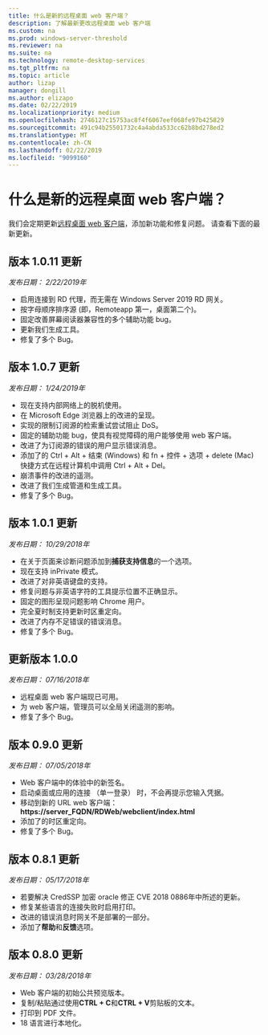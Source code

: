 ```yaml
---
title: 什么是新的远程桌面 web 客户端？
description: 了解最新更改远程桌面 web 客户端
ms.custom: na
ms.prod: windows-server-threshold
ms.reviewer: na
ms.suite: na
ms.technology: remote-desktop-services
ms.tgt_pltfrm: na
ms.topic: article
author: lizap
manager: dongill
ms.author: elizapo
ms.date: 02/22/2019
ms.localizationpriority: medium
ms.openlocfilehash: 2746127c15753ac8f4f6067eef068fe97b425829
ms.sourcegitcommit: 491c94b25501732c4a4abda533cc62b8bd278ed2
ms.translationtype: MT
ms.contentlocale: zh-CN
ms.lasthandoff: 02/22/2019
ms.locfileid: "9099160"
---
```

# 什么是新的远程桌面 web 客户端？

我们会定期更新[远程桌面 web 客户端](remote-desktop-web-client.md)，添加新功能和修复问题。 请查看下面的最新更新。

## 版本 1.0.11 更新
*发布日期： 2/22/2019年*

- 启用连接到 RD 代理，而无需在 Windows Server 2019 RD 网关。
- 按字母顺序排序源 (即，Remoteapp 第一，桌面第二个)。
- 固定改善屏幕阅读器兼容性的多个辅助功能 bug。
- 更新我们生成工具。
- 修复了多个 Bug。

## 版本 1.0.7 更新
*发布日期： 1/24/2019年*

- 现在支持内部网络上的脱机使用。
- 在 Microsoft Edge 浏览器上的改进的呈现。
- 实现的限制订阅源的检索重试尝试阻止 DoS。
- 固定的辅助功能 bug，使具有视觉障碍的用户能够使用 web 客户端。
- 改进了为订阅源的错误的用户显示错误消息。
- 添加了的 Ctrl + Alt + 结束 (Windows) 和 fn + 控件 + 选项 + delete (Mac) 快捷方式在远程计算机中调用 Ctrl + Alt + Del。
- 崩溃事件的改进的遥测。 
- 改进了我们生成管道和生成工具。
- 修复了多个 Bug。

## 版本 1.0.1 更新
*发布日期： 10/29/2018年*

- 在关于页面来诊断问题添加到**捕获支持信息**的一个选项。
- 现在支持 inPrivate 模式。
- 改进了对非英语键盘的支持。
- 修复问题与非英语字符的工具提示位置不正确显示。
- 固定的图形呈现问题影响 Chrome 用户。
- 完全夏时制支持更新时区重定向。
- 改进了内存不足错误的错误消息。
- 修复了多个 Bug。

## 更新版本 1.0.0
*发布日期： 07/16/2018年*

- 远程桌面 web 客户端现已可用。
- 为 web 客户端，管理员可以全局关闭遥测的影响。
- 修复了多个 Bug。

## 版本 0.9.0 更新
*发布日期： 07/05/2018年*

- Web 客户端中的体验中的新签名。
- 启动桌面或应用的连接 （单一登录） 时，不会再提示您输入凭据。
- 移动到新的 URL web 客户端：**https://server_FQDN/RDWeb/webclient/index.html**
- 添加了的时区重定向。
- 修复了多个 Bug。

## 版本 0.8.1 更新
*发布日期： 05/17/2018年*

- 若要解决 CredSSP 加密 oracle 修正 CVE 2018 0886年中所述的更新。
- 修复某些语言的连接失败时启用打印。
- 改进的错误消息时网关不是部署的一部分。
- 添加了**帮助**和**反馈**选项。

## 版本 0.8.0 更新
*发布日期： 03/28/2018年*

- Web 客户端的初始公共预览版本。
- 复制/粘贴通过使用**CTRL + C**和**CTRL + V**剪贴板的文本。
- 打印到 PDF 文件。
- 18 语言进行本地化。
 
